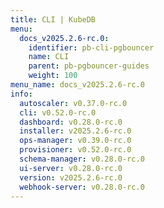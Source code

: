 ```yaml
---
title: CLI | KubeDB
menu:
  docs_v2025.2.6-rc.0:
    identifier: pb-cli-pgbouncer
    name: CLI
    parent: pb-pgbouncer-guides
    weight: 100
menu_name: docs_v2025.2.6-rc.0
info:
  autoscaler: v0.37.0-rc.0
  cli: v0.52.0-rc.0
  dashboard: v0.28.0-rc.0
  installer: v2025.2.6-rc.0
  ops-manager: v0.39.0-rc.0
  provisioner: v0.52.0-rc.0
  schema-manager: v0.28.0-rc.0
  ui-server: v0.28.0-rc.0
  version: v2025.2.6-rc.0
  webhook-server: v0.28.0-rc.0
---
```



